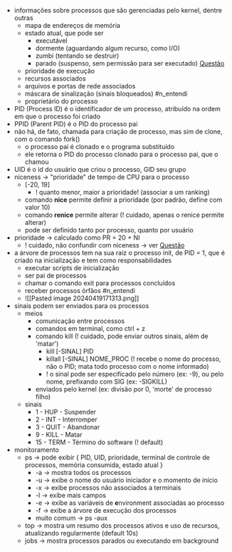 * informações sobre processos que são gerenciadas pelo kernel, dentre outras
	* mapa de endereços de memória
	* estado atual, que pode ser
		* executável
		* dormente (aguardando algum recurso, como I/O)
		* zumbi (tentando se destruir)
		* parado (suspenso, sem permissão para ser executado) [Questão](https://www.qconcursos.com/questoes-de-concursos/questoes?q=Q2365596)
	* prioridade de execução
	* recursos associados
	* arquivos e portas de rede associados
	* máscara de sinalização (sinais bloqueados) #n_entendi 
	* proprietário do processo
* PID (Process ID) é o identificador de um processo, atribuído na ordem em que o processo foi criado
* PPID (Parent PID) é o PID do processo pai
* não há, de fato, chamada para criação de processo, mas sim de clone, com o comando fork()
	* o processo pai é clonado e o programa substituído
	* ele retorna o PID do processo clonado para o processo pai, que o chamou
* UID é o id do usuário que criou o processo, GID seu grupo
* niceness -> "prioridade" de tempo de CPU para o processo
	* \[-20, 19\] 
		* ! quanto menor, maior a prioridade! (associar a um ranking)
	* comando **nice** permite definir a prioridade (por padrão, define com valor 10)
	* comando **renice** permite alterar (! cuidado, apenas o renice permite alterar)
	* pode ser definido tanto por processo, quanto por usuário
* prioridade -> calculado como PR = 20 + NI 
	* ! cuidado, não confundir com niceness -> ver [Questão](https://www.qconcursos.com/questoes-de-concursos/questoes?q=Q2394654)
* a árvore de processos tem na sua raiz o processo init, de PID = 1, que é criado na inicialização e tem como responsabilidades
	* executar scripts de inicialização
	* ser pai de processos
	* chamar o comando exit para processos concluídos
	* receber processos órfãos #n_entendi 
	* ![[Pasted image 20240419171313.png]]
* sinais podem ser enviados para os processos
	* meios
		* comunicação entre processos
		* comandos em terminal, como ctrl + z
		* comando kill (! cuidado, pode enviar outros sinais, além de 'matar')
			* kill \[-SINAL\] PID
			* killall \[-SINAL\] NOME_PROC (! recebe o nome do processo, não o PID; mata todo processo com o nome informado)
			* ! o sinal pode ser especificado pelo número (ex: -9), ou pelo nome, prefixando com SIG (ex: -SIGKILL)
		* enviados pelo kernel (ex: divisão por 0, 'morte' de processo filho)
	* sinais
		* 1 - HUP - Suspender
		* 2 - INT - Interromper
		* 3 - QUIT - Abandonar
		* 9 - KILL - Matar
		* 15 - TERM - Término do software (! default)
* monitoramento
	* ps -> pode exibir { PID, UID, prioridade, terminal de controle de processos, memória consumida, estado atual }
		* -a -> mostra todos os processos
		* -u -> exibe o nome do usuário iniciador e o momento de início
		* -x -> exibe processos não associados a terminais
		* -l -> exibe mais campos
		* -e -> exibe as variáveis de **e**nvironment associadas ao processo
		* -f -> exibe a árvore de execução dos processos
		* muito comum -> ps -aux
	* top -> mostra um resumo dos processos ativos e uso de recursos, atualizando regularmente (default 10s)
	* jobs -> mostra processos parados ou executando em background